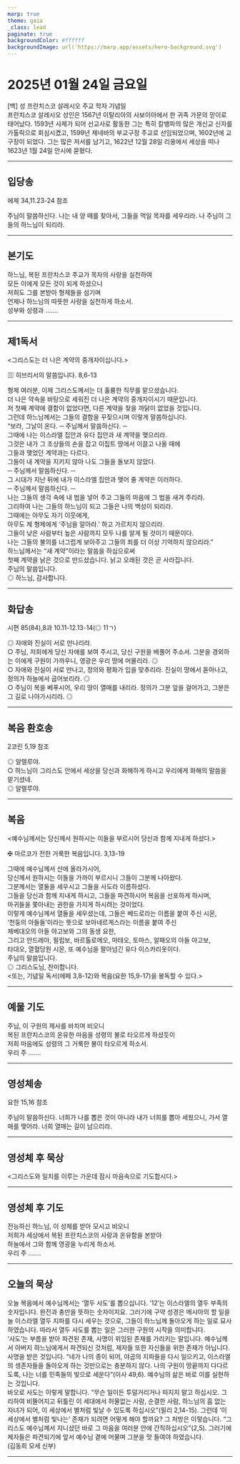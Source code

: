 ```yaml
---
marp: true
theme: gaia
_class: lead
paginate: true
backgroundColor: #ffffff
backgroundImage: url('https://marp.app/assets/hero-background.svg')
---
```


# 2025년 01월 24일 금요일

[백] 성 프란치스코 살레시오 주교 학자 기념일  
프란치스코 살레시오 성인은 1567년 이탈리아의 사보이아에서 한 귀족 가문의 맏이로 태어났다. 1593년 사제가 되어 선교사로 활동한 그는 특히 칼뱅파의 많은 개신교 신자를 가톨릭으로 회심시켰고, 1599년 제네바의 부교구장 주교로 선임되었으며, 1602년에 교구장이 되었다. 그는 많은 저서를 남기고, 1622년 12월 28일 리옹에서 세상을 떠나 1623년 1월 24일 안시에 묻혔다.




---

## 입당송

에제 34,11.23-24 참조

주님이 말씀하신다. 나는 내 양 떼를 찾아서, 그들을 먹일 목자를 세우리라. 나 주님이 그들의 하느님이 되리라.  
  


---

## 본기도

하느님, 복된 프란치스코 주교가 목자의 사랑을 실천하여  
모든 이에게 모든 것이 되게 하셨으니  
저희도 그를 본받아 형제들을 섬기며  
언제나 하느님의 따뜻한 사랑을 실천하게 하소서.  
성부와 성령과 …….  
  


---

## 제1독서

<그리스도는 더 나은 계약의 중개자이십니다.>

▥ 히브리서의 말씀입니다. 8,6-13

형제 여러분, 이제 그리스도께서는 더 훌륭한 직무를 맡으셨습니다.  
더 나은 약속을 바탕으로 세워진 더 나은 계약의 중개자이시기 때문입니다.  
저 첫째 계약에 결함이 없었다면, 다른 계약을 찾을 까닭이 없었을 것입니다.  
그런데 하느님께서는 그들의 결함을 꾸짖으시며 이렇게 말씀하십니다.  
“보라, 그날이 온다. ─ 주님께서 말씀하신다. ─  
그때에 나는 이스라엘 집안과 유다 집안과 새 계약을 맺으리라.  
그것은 내가 그 조상들의 손을 잡고 이집트 땅에서 이끌고 나올 때에  
그들과 맺었던 계약과는 다르다.  
그들이 내 계약을 지키지 않아 나도 그들을 돌보지 않았다.  
─ 주님께서 말씀하신다. ─  
그 시대가 지난 뒤에 내가 이스라엘 집안과 맺어 줄 계약은 이러하다.  
─ 주님께서 말씀하신다. ─  
나는 그들의 생각 속에 내 법을 넣어 주고 그들의 마음에 그 법을 새겨 주리라.  
그리하여 나는 그들의 하느님이 되고 그들은 나의 백성이 되리라.  
그때에는 아무도 자기 이웃에게,  
아무도 제 형제에게 ‘주님을 알아라.’ 하고 가르치지 않으리라.  
그들이 낮은 사람부터 높은 사람까지 모두 나를 알게 될 것이기 때문이다.  
나는 그들의 불의를 너그럽게 보아주고 그들의 죄를 더 이상 기억하지 않으리라.”  
하느님께서는 “새 계약”이라는 말씀을 하심으로써  
첫째 계약을 낡은 것으로 만드셨습니다. 낡고 오래된 것은 곧 사라집니다.  
주님의 말씀입니다.  
◎ 하느님, 감사합니다.  
  


---

## 화답송

시편 85(84),8과 10.11-12.13-14(◎ 11ㄱ)

◎ 자애와 진실이 서로 만나리라.  
○ 주님, 저희에게 당신 자애를 보여 주시고, 당신 구원을 베풀어 주소서. 그분을 경외하는 이에게 구원이 가까우니, 영광은 우리 땅에 머물리라. ◎  
○ 자애와 진실이 서로 만나고, 정의와 평화가 입을 맞추리라. 진실이 땅에서 돋아나고, 정의가 하늘에서 굽어보리라. ◎  
○ 주님이 복을 베푸시어, 우리 땅이 열매를 내리라. 정의가 그분 앞을 걸어가고, 그분은 그 길로 나아가시리라. ◎  
  


---

## 복음 환호송

2코린 5,19 참조

◎ 알렐루야.  
○ 하느님이 그리스도 안에서 세상을 당신과 화해하게 하시고 우리에게 화해의 말씀을 맡기셨네.  
◎ 알렐루야.  
  


---

## 복음

<예수님께서는 당신께서 원하시는 이들을 부르시어 당신과 함께 지내게 하셨다.>

✠ 마르코가 전한 거룩한 복음입니다. 3,13-19

그때에 예수님께서 산에 올라가시어,  
당신께서 원하시는 이들을 가까이 부르시니 그들이 그분께 나아왔다.  
그분께서는 열둘을 세우시고 그들을 사도라 이름하셨다.  
그들을 당신과 함께 지내게 하시고, 그들을 파견하시어 복음을 선포하게 하시며,  
마귀들을 쫓아내는 권한을 가지게 하시려는 것이었다.  
이렇게 예수님께서 열둘을 세우셨는데, 그들은 베드로라는 이름을 붙여 주신 시몬,  
‘천둥의 아들들’이라는 뜻으로 보아네르게스라는 이름을 붙여 주신  
제베대오의 아들 야고보와 그의 동생 요한,  
그리고 안드레아, 필립보, 바르톨로메오, 마태오, 토마스, 알패오의 아들 야고보,  
타대오, 열혈당원 시몬, 또 예수님을 팔아넘긴 유다 이스카리옷이다.  
주님의 말씀입니다.  
◎ 그리스도님, 찬미합니다.  
<또는, 기념일 독서(에페 3,8-12)와 복음(요한 15,9-17)을 봉독할 수 있다.>  
  


---

## 예물 기도

주님, 이 구원의 제사를 바치며 비오니  
복된 프란치스코의 온유한 마음을 성령의 불로 타오르게 하셨듯이  
저희 마음에도 성령의 그 거룩한 불이 타오르게 하소서.  
우리 주 …….  
  


---

## 영성체송

요한 15,16 참조

주님이 말씀하신다. 너희가 나를 뽑은 것이 아니라 내가 너희를 뽑아 세웠으니, 가서 열매를 맺어라. 너희 열매는 길이 남으리라.  
  


---

## 영성체 후 묵상

<그리스도와 일치를 이루는 가운데 잠시 마음속으로 기도합시다.>  


---

## 영성체 후 기도

전능하신 하느님, 이 성체를 받아 모시고 비오니  
저희가 세상에서 복된 프란치스코의 사랑과 온유함을 본받아  
하늘에서 그와 함께 영광을 누리게 하소서.  
우리 주 …….  
  


---

## 오늘의 묵상

오늘 복음에서 예수님께서는 ‘열두 사도’를 뽑으십니다. ‘12’는 이스라엘의 열두 부족의 숫자입니다. 완전과 충만을 뜻하는 숫자이지요. 그러기에 구약 성경은 메시아의 할 일을 늘 이스라엘 열두 지파를 다시 세우는 것으로, 그들이 하느님께 돌아오게 하는 일로 묘사하였습니다. 따라서 열두 사도를 뽑는 일은 그러한 구원의 시작을 의미합니다.  
‘사도’는 부름을 받아 파견된 존재, 사명이 위임된 존재를 가리키는 말입니다. 예수님께서 아버지 하느님에게서 파견되신 것처럼, 제자들 또한 자신들을 위한 존재가 아닙니다. 사명을 받은 것입니다. “네가 나의 종이 되어, 야곱의 지파들을 다시 일으키고, 이스라엘의 생존자들을 돌아오게 하는 것만으로는 충분하지 않다. 나의 구원이 땅끝까지 다다르도록, 나는 너를 민족들의 빛으로 세운다”(이사 49,6). 예수님의 삶은 바로 이를 실현하는 것입니다.  
바오로 사도는 이렇게 말합니다. “무슨 일이든 투덜거리거나 따지지 말고 하십시오. 그리하여 비뚤어지고 뒤틀린 이 세대에서 허물없는 사람, 순결한 사람, 하느님의 흠 없는 자녀가 되어, 이 세상에서 별처럼 빛날 수 있도록 하십시오”(필리 2,14-15). 그런데 ‘이 세상에서 별처럼 빛나는’ 존재가 되려면 어떻게 해야 할까요? 그 처방은 이렇습니다. “그리스도 예수님께서 지니셨던 바로 그 마음을 여러분 안에 간직하십시오”(2,5). 그러기에 제자들은 파견되기에 앞서 예수님 곁에 머물며 그분을 맛 들여야 하였습니다.  
(김동희 모세 신부)  


---